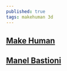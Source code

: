 ```yaml
---
published: true
tags: makehuman 3d
---
```

## [Make Human](http://www.makehuman.org/)

## [Manel Bastioni](http://www.manuelbastioni.com/)